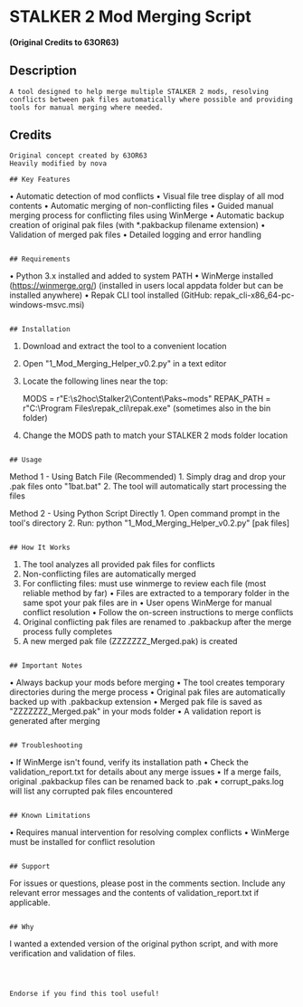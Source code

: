 # STALKER 2 Mod Merging Script
#### (Original Credits to 63OR63)

## Description
```
A tool designed to help merge multiple STALKER 2 mods, resolving conflicts between pak files automatically where possible and providing tools for manual merging where needed.
```

## Credits
```
Original concept created by 63OR63
Heavily modified by nova

## Key Features
```
• Automatic detection of mod conflicts
• Visual file tree display of all mod contents
• Automatic merging of non-conflicting files
• Guided manual merging process for conflicting files using WinMerge
• Automatic backup creation of original pak files (with *.pakbackup filename extension)
• Validation of merged pak files
• Detailed logging and error handling
```

## Requirements
```
• Python 3.x installed and added to system PATH
• WinMerge installed (https://winmerge.org/) (installed in users local appdata folder but can be installed anywhere)
• Repak CLI tool installed (GitHub: repak_cli-x86_64-pc-windows-msvc.msi)
```

## Installation
```
1. Download and extract the tool to a convenient location
2. Open "1_Mod_Merging_Helper_v0.2.py" in a text editor
3. Locate the following lines near the top:

    MODS = r"E:\s2hoc\Stalker2\Content\Paks\~mods"
    REPAK_PATH = r"C:\Program Files\repak_cli\repak.exe"  (sometimes also in the bin folder)

4. Change the MODS path to match your STALKER 2 mods folder location
```

## Usage
```
Method 1 - Using Batch File (Recommended)
    1. Simply drag and drop your .pak files onto "1bat.bat"
    2. The tool will automatically start processing the files

Method 2 - Using Python Script Directly
    1. Open command prompt in the tool's directory
    2. Run: python "1_Mod_Merging_Helper_v0.2.py" [pak files]
```

## How It Works
```
1. The tool analyzes all provided pak files for conflicts
2. Non-conflicting files are automatically merged
3. For conflicting files: must use winmerge to review each file (most reliable method by far)
    • Files are extracted to a temporary folder in the same spot your pak files are in
    • User opens WinMerge for manual conflict resolution
    • Follow the on-screen instructions to merge conflicts
4. Original conflicting pak files are renamed to .pakbackup after the merge process fully completes
5. A new merged pak file (ZZZZZZZ_Merged.pak) is created
```

## Important Notes
```
• Always backup your mods before merging
• The tool creates temporary directories during the merge process
• Original pak files are automatically backed up with .pakbackup extension
• Merged pak file is saved as "ZZZZZZZ_Merged.pak" in your mods folder
• A validation report is generated after merging
```

## Troubleshooting
```
• If WinMerge isn't found, verify its installation path
• Check the validation_report.txt for details about any merge issues
• If a merge fails, original .pakbackup files can be renamed back to .pak
• corrupt_paks.log will list any corrupted pak files encountered
```

## Known Limitations
```
• Requires manual intervention for resolving complex conflicts
• WinMerge must be installed for conflict resolution
```

## Support
```
For issues or questions, please post in the comments section. Include any relevant error messages and the contents of validation_report.txt if applicable.
```

## Why
```
I wanted a extended version of the original python script, and with more verification and validation of files.
```



Endorse if you find this tool useful!
```
